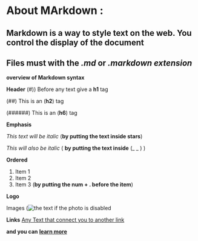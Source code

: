 # About MArkdown :


## Markdown is a way to style text on the web. You control the display of the document

 ## Files must with the *.md* or *.markdown extension*


 **overview of Markdown syntax**

**Header**
(#)) Before any text give a  **h1** tag

(##) This is an (**h2**) tag

(######) This is an (**h6**) tag


**Emphasis**

*This text will be italic* (**by putting the text inside stars**)

_This will also be italic_ ( **by putting the text inside** (_ _ ) )


**Ordered**

1. Item 1
2. Item 2
3. Item 3
(**by putting the num + . before the item**)

**Logo**

Images
(![the text if the photo is disabled ](url (adress of the photo))


**Links**
[Any Text that connect you to another link ]( **url** )



**and you can** [**learn more**](https://docs.github.com/en/github/writing-on-github/basic-writing-and-formatting-syntax)



